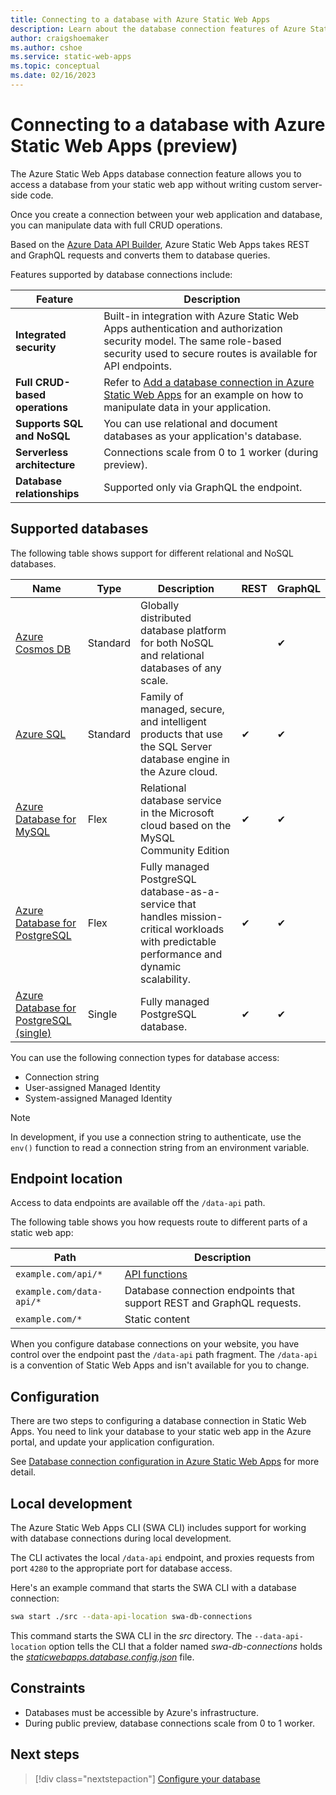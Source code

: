 ```yaml
---
title: Connecting to a database with Azure Static Web Apps
description: Learn about the database connection features of Azure Static Web Apps
author: craigshoemaker
ms.author: cshoe
ms.service: static-web-apps
ms.topic: conceptual
ms.date: 02/16/2023
---
```


# Connecting to a database with Azure Static Web Apps (preview)

The Azure Static Web Apps database connection feature allows you to access a database from your static web app without writing custom server-side code.

Once you create a connection between your web application and database, you can manipulate data with full CRUD operations.

Based on the [Azure Data API Builder](https://github.com/Azure/data-api-builder), Azure Static Web Apps takes REST and GraphQL requests and converts them to database queries.

Features supported by database connections include:

| Feature | Description |
|---|---|
| **Integrated security** | Built-in integration with Azure Static Web Apps authentication and authorization security model. The same role-based security used to secure routes is available for API endpoints. |
| **Full CRUD-based operations**  | Refer to [Add a database connection in Azure Static Web Apps](database-add.md) for an example on how to manipulate data in your application. |
| **Supports SQL and NoSQL** | You can use relational and document databases as your application's database. |
| **Serverless architecture** | Connections scale from 0 to 1 worker (during preview). |
| **Database relationships** | Supported only via GraphQL the endpoint. |

## Supported databases

The following table shows support for different relational and NoSQL databases.

| Name | Type | Description | REST | GraphQL |
|---|---|---|---|---|
| [Azure Cosmos DB](/azure/cosmos-db/distributed-nosql) | Standard | Globally distributed database platform for both NoSQL and relational databases of any scale. | | ✔ |
| [Azure SQL](/azure/azure-sql/azure-sql-iaas-vs-paas-what-is-overview?view=azuresql&preserve-view=true) | Standard | Family of managed, secure, and intelligent products that use the SQL Server database engine in the Azure cloud. | ✔ | ✔ |
| [Azure Database for MySQL](/azure/mysql/single-server/overview#azure-database-for-mysql---flexible-server) | Flex |  Relational database service in the Microsoft cloud based on the MySQL Community Edition | ✔ | ✔ |
| [Azure Database for PostgreSQL](/azure/postgresql/flexible-server/) | Flex | Fully managed PostgreSQL database-as-a-service that handles mission-critical workloads with predictable performance and dynamic scalability. | ✔ | ✔ |
| [Azure Database for PostgreSQL (single)](/azure/postgresql/single-server/overview-single-server) | Single | Fully managed PostgreSQL database. | ✔ | ✔ |

You can use the following connection types for database access:

- Connection string
- User-assigned Managed Identity
- System-assigned Managed Identity

> [!NOTE]
> In development, if you use a connection string to authenticate, use the `env()` function to read a connection string from an environment variable.

## Endpoint location

Access to data endpoints are available off the `/data-api` path.

The following table shows you how requests route to different parts of a static web app:

| Path | Description |
|---|---|
| `example.com/api/*` | [API functions](add-api.md) |
| `example.com/data-api/*` | Database connection endpoints that support REST and GraphQL requests. |
| `example.com/*` | Static content |

When you configure database connections on your website, you have control over the endpoint past the `/data-api` path fragment. The `/data-api` is a convention of Static Web Apps and isn't available for you to change.

## Configuration

There are two steps to configuring a database connection in Static Web Apps. You need to link your database to your static web app in the Azure portal, and update your application configuration.

See [Database connection configuration in Azure Static Web Apps](database-configuration.md) for more detail.

## Local development

The Azure Static Web Apps CLI (SWA CLI) includes support for working with database connections during local development.

The CLI activates the local `/data-api` endpoint, and proxies requests from port `4280` to the appropriate port for database access.

Here's an example command that starts the SWA CLI with a database connection:

```bash
swa start ./src --data-api-location swa-db-connections
```

This command starts the SWA CLI in the *src* directory. The `--data-api-location` option tells the CLI that a folder named *swa-db-connections* holds the *[staticwebapps.database.config.json](https://github.com/Azure/data-api-builder/blob/main/docs/configuration-file.md)* file.

## Constraints

- Databases must be accessible by Azure's infrastructure.
- During public preview, database connections scale from 0 to 1 worker.

## Next steps

> [!div class="nextstepaction"]
> [Configure your database](database-configuration.md)
